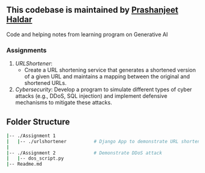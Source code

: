 ## This codebase is maintained by [Prashanjeet Haldar](https://github.com/prashanjeeth-ev)
Code and helping notes from learning program on Generative AI 

### Assignments 
 1. $URL Shortener:$
    - Create a URL shortening service that generates a shortened version of a given URL and maintains a mapping between the original and shortened URLs.
 2. $Cybersecurity:$
Develop a program to simulate different types of cyber attacks (e.g., DDoS, SQL injection) and implement defensive mechanisms to mitigate these attacks.


## Folder Structure
```bash
|-- ./Assignment 1
|   |-- ./urlshortener          # Django App to demonstrate URL shortener tool 
|
|-- ./Assignment 2              # Demonstrate DDoS attack
|   |-- dos_script.py
|-- Readme.md 
```
